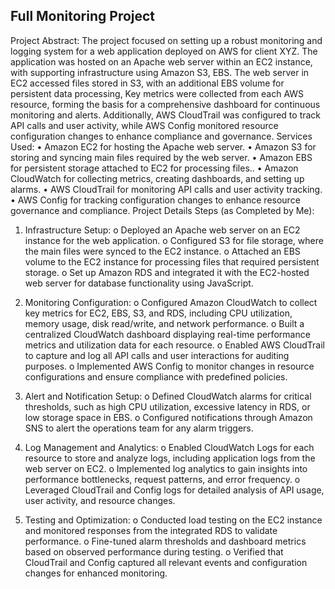 ## Full Monitoring Project


Project Abstract:
The project focused on setting up a robust monitoring and logging system for a web application deployed on AWS for client XYZ. The application was hosted on an Apache web server within an EC2 instance, with supporting infrastructure using Amazon S3, EBS. The web server in EC2 accessed files stored in S3, with an additional EBS volume for persistent data processing, Key metrics were collected from each AWS resource, forming the basis for a comprehensive dashboard for continuous monitoring and alerts. Additionally, AWS CloudTrail was configured to track API calls and user activity, while AWS Config monitored resource configuration changes to enhance compliance and governance.
Services Used:
•	Amazon EC2 for hosting the Apache web server.
•	Amazon S3 for storing and syncing main files required by the web server.
•	Amazon EBS for persistent storage attached to EC2 for processing files..
•	Amazon CloudWatch for collecting metrics, creating dashboards, and setting up alarms.
•	AWS CloudTrail for monitoring API calls and user activity tracking.
•	AWS Config for tracking configuration changes to enhance resource governance and compliance.
Project Details Steps (as Completed by Me):

1.	Infrastructure Setup:
o	Deployed an Apache web server on an EC2 instance for the web application.
o	Configured S3 for file storage, where the main files were synced to the EC2 instance.
o	Attached an EBS volume to the EC2 instance for processing files that required persistent storage.
o	Set up Amazon RDS and integrated it with the EC2-hosted web server for database functionality using JavaScript.

2.	Monitoring Configuration:
o	Configured Amazon CloudWatch to collect key metrics for EC2, EBS, S3, and RDS, including CPU utilization, memory usage, disk read/write, and network performance.
o	Built a centralized CloudWatch dashboard displaying real-time performance metrics and utilization data for each resource.
o	Enabled AWS CloudTrail to capture and log all API calls and user interactions for auditing purposes.
o	Implemented AWS Config to monitor changes in resource configurations and ensure compliance with predefined policies.

3.	Alert and Notification Setup:
o	Defined CloudWatch alarms for critical thresholds, such as high CPU utilization, excessive latency in RDS, or low storage space in EBS.
o	Configured notifications through Amazon SNS to alert the operations team for any alarm triggers.

4.	Log Management and Analytics:
o	Enabled CloudWatch Logs for each resource to store and analyze logs, including application logs from the web server on EC2.
o	Implemented log analytics to gain insights into performance bottlenecks, request patterns, and error frequency.
o	Leveraged CloudTrail and Config logs for detailed analysis of API usage, user activity, and resource changes.

5.	Testing and Optimization:
o	Conducted load testing on the EC2 instance and monitored responses from the integrated RDS to validate performance.
o	Fine-tuned alarm thresholds and dashboard metrics based on observed performance during testing.
o	Verified that CloudTrail and Config captured all relevant events and configuration changes for enhanced monitoring.

